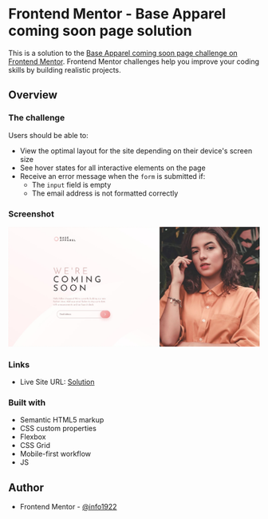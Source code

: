 # Frontend Mentor - Base Apparel coming soon page solution

This is a solution to the [Base Apparel coming soon page challenge on Frontend Mentor](https://www.frontendmentor.io/challenges/base-apparel-coming-soon-page-5d46b47f8db8a7063f9331a0). Frontend Mentor challenges help you improve your coding skills by building realistic projects. 


## Overview

### The challenge

Users should be able to:

- View the optimal layout for the site depending on their device's screen size
- See hover states for all interactive elements on the page
- Receive an error message when the `form` is submitted if:
  - The `input` field is empty
  - The email address is not formatted correctly

### Screenshot

![](./screenshot.jpg)


### Links


- Live Site URL: [Solution](https://your-live-site-url.com)

### Built with

- Semantic HTML5 markup
- CSS custom properties
- Flexbox
- CSS Grid
- Mobile-first workflow
- JS

## Author

- Frontend Mentor - [@info1922](https://www.frontendmentor.io/profile/info1922)
